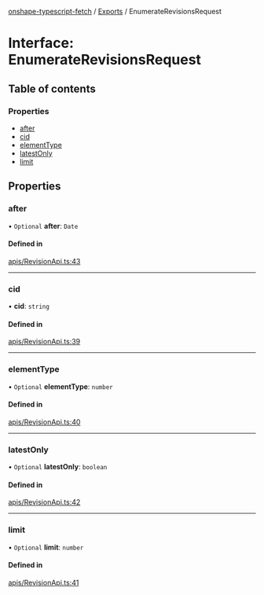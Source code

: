 [onshape-typescript-fetch](../README.md) / [Exports](../modules.md) / EnumerateRevisionsRequest

# Interface: EnumerateRevisionsRequest

## Table of contents

### Properties

- [after](EnumerateRevisionsRequest.md#after)
- [cid](EnumerateRevisionsRequest.md#cid)
- [elementType](EnumerateRevisionsRequest.md#elementtype)
- [latestOnly](EnumerateRevisionsRequest.md#latestonly)
- [limit](EnumerateRevisionsRequest.md#limit)

## Properties

### after

• `Optional` **after**: `Date`

#### Defined in

[apis/RevisionApi.ts:43](https://github.com/toebes/onshape-typescript-fetch/blob/3e11ae1/apis/RevisionApi.ts#L43)

___

### cid

• **cid**: `string`

#### Defined in

[apis/RevisionApi.ts:39](https://github.com/toebes/onshape-typescript-fetch/blob/3e11ae1/apis/RevisionApi.ts#L39)

___

### elementType

• `Optional` **elementType**: `number`

#### Defined in

[apis/RevisionApi.ts:40](https://github.com/toebes/onshape-typescript-fetch/blob/3e11ae1/apis/RevisionApi.ts#L40)

___

### latestOnly

• `Optional` **latestOnly**: `boolean`

#### Defined in

[apis/RevisionApi.ts:42](https://github.com/toebes/onshape-typescript-fetch/blob/3e11ae1/apis/RevisionApi.ts#L42)

___

### limit

• `Optional` **limit**: `number`

#### Defined in

[apis/RevisionApi.ts:41](https://github.com/toebes/onshape-typescript-fetch/blob/3e11ae1/apis/RevisionApi.ts#L41)
